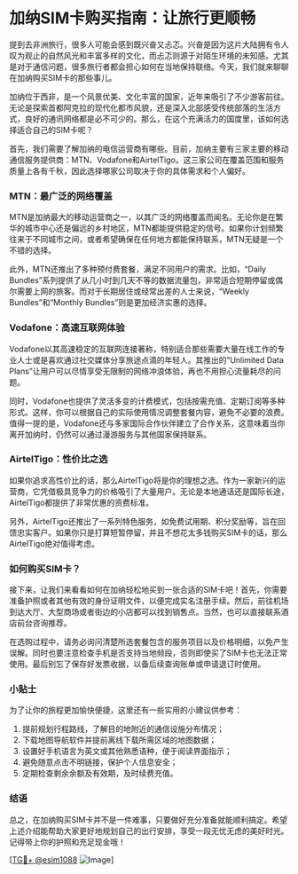 # 加纳SIM卡购买指南：让旅行更顺畅

提到去非洲旅行，很多人可能会感到既兴奋又忐忑。兴奋是因为这片大陆拥有令人叹为观止的自然风光和丰富多样的文化，而忐忑则源于对陌生环境的未知感。尤其是对于通信问题，很多旅行者都会担心如何在当地保持联络。今天，我们就来聊聊在加纳购买SIM卡的那些事儿。

加纳位于西非，是一个风景优美、文化丰富的国家，近年来吸引了不少游客前往。无论是探索首都阿克拉的现代化都市风貌，还是深入北部感受传统部落的生活方式，良好的通讯网络都是必不可少的。那么，在这个充满活力的国度里，该如何选择适合自己的SIM卡呢？

首先，我们需要了解加纳的电信运营商有哪些。目前，加纳主要有三家主要的移动通信服务提供商：MTN、Vodafone和AirtelTigo。这三家公司在覆盖范围和服务质量上各有千秋，因此选择哪家公司取决于你的具体需求和个人偏好。

### MTN：最广泛的网络覆盖

MTN是加纳最大的移动运营商之一，以其广泛的网络覆盖而闻名。无论你是在繁华的城市中心还是偏远的乡村地区，MTN都能提供稳定的信号。如果你计划频繁往来于不同城市之间，或者希望确保在任何地方都能保持联系，MTN无疑是一个不错的选择。

此外，MTN还推出了多种预付费套餐，满足不同用户的需求。比如，“Daily Bundles”系列提供了从几小时到几天不等的数据流量包，非常适合短期停留或偶尔需要上网的旅客。而对于长期居住或经常出差的人士来说，“Weekly Bundles”和“Monthly Bundles”则是更加经济实惠的选择。

### Vodafone：高速互联网体验

Vodafone以其高速稳定的互联网连接著称，特别适合那些需要大量在线工作的专业人士或是喜欢通过社交媒体分享旅途点滴的年轻人。其推出的“Unlimited Data Plans”让用户可以尽情享受无限制的网络冲浪体验，再也不用担心流量耗尽的问题。

同时，Vodafone也提供了灵活多变的计费模式，包括按需充值、定期订阅等多种形式。这样，你可以根据自己的实际使用情况调整套餐内容，避免不必要的浪费。值得一提的是，Vodafone还与多家国际合作伙伴建立了合作关系，这意味着当你离开加纳时，仍然可以通过漫游服务与其他国家保持联系。

### AirtelTigo：性价比之选

如果你追求高性价比的话，那么AirtelTigo将是你的理想之选。作为一家新兴的运营商，它凭借极具竞争力的价格吸引了大量用户。无论是本地通话还是国际长途，AirtelTigo都提供了非常优惠的资费标准。

另外，AirtelTigo还推出了一系列特色服务，如免费试用期、积分奖励等，旨在回馈忠实客户。如果你只是打算短暂停留，并且不想花太多钱购买SIM卡的话，那么AirtelTigo绝对值得考虑。

### 如何购买SIM卡？

接下来，让我们来看看如何在加纳轻松地买到一张合适的SIM卡吧！首先，你需要准备护照或者其他有效的身份证明文件，以便完成实名注册手续。然后，前往机场到达大厅、大型商场或者街边的小店都可以找到销售点。当然，也可以直接联系酒店前台咨询推荐。

在选购过程中，请务必询问清楚所选套餐包含的服务项目以及价格明细，以免产生误解。同时也要注意检查手机是否支持当地频段，否则即使买了SIM卡也无法正常使用。最后别忘了保存好发票收据，以备后续查询账单或申请退订时使用。

### 小贴士

为了让你的旅程更加愉快便捷，这里还有一些实用的小建议供参考：

1. 提前规划行程路线，了解目的地附近的通信设施分布情况；
2. 下载地图导航软件并提前离线下载所需区域的地图数据；
3. 设置好手机语言为英文或其他熟悉语种，便于阅读界面指示；
4. 避免随意点击不明链接，保护个人信息安全；
5. 定期检查剩余余额及有效期，及时续费充值。

### 结语

总之，在加纳购买SIM卡并不是一件难事，只要做好充分准备就能顺利搞定。希望上述介绍能帮助大家更好地规划自己的出行安排，享受一段无忧无虑的美好时光。记得带上你的护照和充足现金哦！

[[TG💪+ @esim1088](https://t.me/s/esim1088) ![Image](https://i.postimg.cc/4NQfJmqS/Snipaste-2025-05-13-00-14-12.png)]